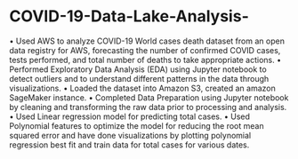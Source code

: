 # COVID-19-Data-Lake-Analysis-
• Used AWS to analyze COVID-19 World cases death dataset from an open data registry for AWS, forecasting the number of confirmed COVID cases, tests performed, and total number of deaths to take appropriate actions.
• Performed Exploratory Data Analysis (EDA) using Jupyter notebook to detect outliers and to understand different patterns in the data through visualizations.
• Loaded the dataset into Amazon S3, created an amazon SageMaker instance.
• Completed Data Preparation using Jupyter notebook by cleaning and transforming the raw data prior to processing and analysis.
• Used Linear regression model for predicting total cases.
• Used Polynomial features to optimize the model for reducing the root mean squared error and have done visualizations by plotting polynomial regression best fit and train data for total cases for various dates.

